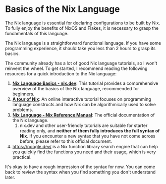 # Basics of the Nix Language

The Nix language is essential for declaring configurations to be built by Nix. To fully
enjoy the benefits of NixOS and Flakes, it is necessary to grasp the fundamentals of this
language.

The Nix language is a straightforward functional language. If you have some programming
experience, it should take you less than 2 hours to grasp its basics.

The community already has a lot of good Nix language tutorials, so I won't reinvent the
wheel. To get started, I recommend reading the following resources for a quick
introduction to the Nix language:

1. [**Nix Language Basics - nix.dev**](https://nix.dev/tutorials/first-steps/nix-language):
   This tutorial provides a comprehensive overview of the basics of the Nix language,
   recommended for beginners.
1. [**A tour of Nix**](https://nixcloud.io/tour/?id=introduction/nix): An online
   interactive tutorial focuses on programming language constructs and how Nix can be
   algorithmically used to solve problems.
1. [**Nix Language - Nix Reference Manual**](https://nixos.org/manual/nix/stable/language/):
   The official documentation of the Nix language.
   1. nix.dev and other user-friendly tutorials are suitable for starter reading only, and
      **neither of them fully introduces the full syntax of Nix**. If you encounter a new
      syntax that you have not come across before, please refer to this official document.
1. <https://noogle.dev/> is a Nix function library search engine that can help you quickly
   find the functions you need and their usage, which is very practical.

It's okay to have a rough impression of the syntax for now. You can come back to review
the syntax when you find something you don't understand later.
